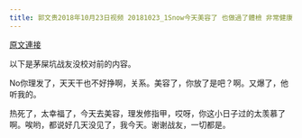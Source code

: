 ```yaml
---
title: 郭文贵2018年10月23日视频 20181023_1Snow今天美容了 也做過了體檢 非常健康
---
```


[原文連接](https://gnews.org/ThreadView/53478328)

以下是茅屎坑战友没校对前的内容。

  No你理发了，天天干也不好挣啊，关系。美容了，你放了是吧？啊。又爆了，他听我的。

  热死了，太幸福了，今天去美容，理发修指甲，哎呀，你这小日子过的太羡慕了啊。唉哟，都说好几天没见了，我今天。谢谢战友，一切都是。
